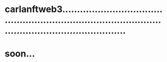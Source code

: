# carlanftweb3................................................................................................................................
# soon...
